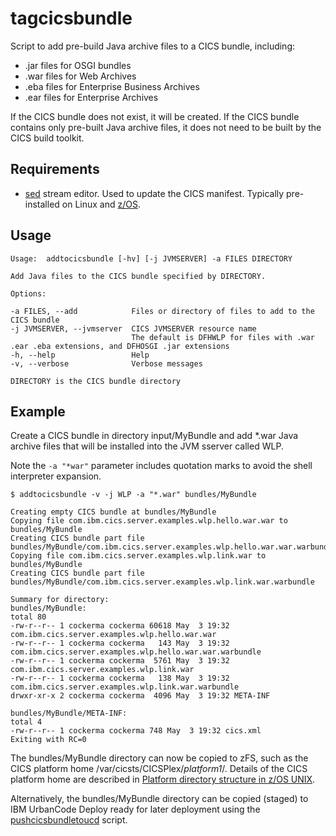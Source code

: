 # tagcicsbundle

Script to add pre-build Java archive files to a CICS bundle, including:

* .jar files for OSGI bundles
* .war files for Web Archives
* .eba files for Enterprise Business Archives
* .ear files for Enterprise Archives
 
If the CICS bundle does not exist, it will be created. If the CICS bundle contains only pre-built Java archive files, it does not need to be built by the CICS build toolkit.
 
## Requirements

* [sed](https://www.gnu.org/software/sed/manual/sed.html) stream editor. Used to update the CICS manifest. Typically pre-installed on Linux and [z/OS](https://www.ibm.com/support/knowledgecenter/en/SSLTBW_2.2.0/com.ibm.zos.v2r2.bpxa400/bpxug375.htm).
 
## Usage
 
~~~~
Usage:	addtocicsbundle [-hv] [-j JVMSERVER] -a FILES DIRECTORY

Add Java files to the CICS bundle specified by DIRECTORY.

Options:

-a FILES, --add            Files or directory of files to add to the CICS bundle
-j JVMSERVER, --jvmserver  CICS JVMSERVER resource name
                           The default is DFHWLP for files with .war .ear .eba extensions, and DFHOSGI .jar extensions
-h, --help                 Help
-v, --verbose              Verbose messages

DIRECTORY is the CICS bundle directory
~~~~

## Example

Create a CICS bundle in directory input/MyBundle and add *.war Java archive files that will be installed into the JVM sserver called WLP.

Note the `-a "*war"` parameter includes quotation marks to avoid the shell interpreter expansion.

~~~~console
$ addtocicsbundle -v -j WLP -a "*.war" bundles/MyBundle

Creating empty CICS bundle at bundles/MyBundle
Copying file com.ibm.cics.server.examples.wlp.hello.war.war to bundles/MyBundle
Creating CICS bundle part file bundles/MyBundle/com.ibm.cics.server.examples.wlp.hello.war.war.warbundle
Copying file com.ibm.cics.server.examples.wlp.link.war to bundles/MyBundle
Creating CICS bundle part file bundles/MyBundle/com.ibm.cics.server.examples.wlp.link.war.warbundle

Summary for directory:
bundles/MyBundle:
total 80
-rw-r--r-- 1 cockerma cockerma 60618 May  3 19:32 com.ibm.cics.server.examples.wlp.hello.war.war
-rw-r--r-- 1 cockerma cockerma   143 May  3 19:32 com.ibm.cics.server.examples.wlp.hello.war.war.warbundle
-rw-r--r-- 1 cockerma cockerma  5761 May  3 19:32 com.ibm.cics.server.examples.wlp.link.war
-rw-r--r-- 1 cockerma cockerma   138 May  3 19:32 com.ibm.cics.server.examples.wlp.link.war.warbundle
drwxr-xr-x 2 cockerma cockerma  4096 May  3 19:32 META-INF

bundles/MyBundle/META-INF:
total 4
-rw-r--r-- 1 cockerma cockerma 748 May  3 19:32 cics.xml
Exiting with RC=0
~~~~

The bundles/MyBundle directory can now be copied to zFS, such as the CICS platform home /var/cicsts/CICSPlex/_platform1_/. Details of the CICS platform home are described in [Platform directory structure in z/OS UNIX](https://www.ibm.com/support/knowledgecenter/SSGMCP_5.3.0/com.ibm.cics.ts.productoverview.doc/concepts/platforms_directory_structure.html).

Alternatively, the bundles/MyBundle directory can be copied (staged) to IBM UrbanCode Deploy ready for later deployment using the [pushcicsbundletoucd](../pushcicsbundletoucd) script.